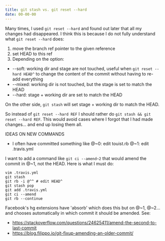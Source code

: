 ```yaml
---
title: git stash vs. git reset --hard
date: 00-00-00
---
```


Many times, I used `git reset --hard` and found out later that all my changes had disappeared.
I think this is because I do not fully understand what `git reset --hard` does:

1. move the branch ref pointer to the given reference
2. set HEAD to this ref
3. Depending on the option:

- --soft: working dir and stage are not touched, useful when `git reset --hard HEAD^` to
  change the content of the commit without having to re-add everything
- --mixed: working dir is not touched, but the stage is set to match the HEAD
- --hard: stage + working dir are set to match the HEAD

On the other side, `git stash` will set stage + working dir to match the HEAD.

So instead of `git reset --hard REF` I should rather do `git stash && git reset --hard REF`.
This would avoid cases where I forgot that I had made changes... and end up losing them all.

IDEAS ON NEW COMMANDS

- I often have committed something like
  @~0: edit touist.rb
  @~1: edit .travis.yml

I want to add a command like `git ci --amend~2` that would amend the commit in @~1,
not the HEAD. Here is what I must do:

    vim .travis.yml
    git stash
    git rb -i @^^ # edit HEAD^
    git stash pop
    git add .travis.yml
    git ci --amend
    git rb --continue

Facebook's hg extensions have 'absorb' which does this but on @~1, @~2... and chooses
automatically in which commit it should be amended.
See:

- <https://stackoverflow.com/questions/24625411/amend-the-second-to-last-commit>
- <https://blog.filippo.io/git-fixup-amending-an-older-commit/>
